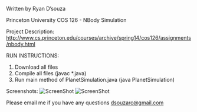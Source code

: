 Written by Ryan D’souza

Princeton University COS 126 - NBody Simulation

Project Description: 
http://www.cs.princeton.edu/courses/archive/spring14/cos126/assignments/nbody.html

RUN INSTRUCTIONS: 

1. Download all files
2. Compile all files (javac *.java)
3. Run main method of PlanetSimulation.java (java PlanetSimulation)

Screenshots: 
![ScreenShot](https://{https://github.com/dsouzarc/algorithmsdata/blob/master/NBody/Screenshot_1.png})
![ScreenShot](https://{https://github.com/dsouzarc/algorithmsdata/blob/master/NBody/Screenshot2.png})

Please email me if you have any questions
dsouzarc@gmail.com

